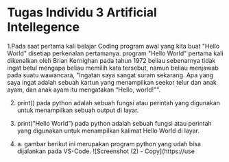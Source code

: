# Tugas Individu 3 Artificial Intellegence


1.Pada saat pertama kali belajar Coding program awal yang kita buat "Hello World" disetiap perkenalan pertamanya. program "Hello World" pertama kali dikenalkan oleh Brian Kernighan pada tahun 1972 beliau sebenarnya tidak ingat betul mengapa beliau memilih kata tersebut, namun beliau menjawab pada suatu wawancara, "Ingatan saya sangat suram sekarang. Apa yang saya ingat adalah sebuah kartun yang menampilkan seekor telur dan anak ayam, dan anak ayam itu mengatakan “Hello, world!"".

2. print() pada python adalah sebuah fungsi atau perintah yang digunakan untuk menampilkan sebuah output di layar.

3. print("Hello World") pada python adalah sebuah fungsi atau perintah yang digunakan untuk menampilkan kalimat Hello World di layar.

4.  a.    gambar berikut ini merupakan program python yang udah bisa dijalankan pada VS-Code.
![Screenshot (2) - Copy](https://use
